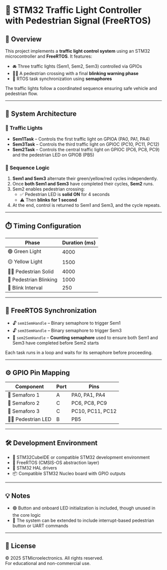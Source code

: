 # 🚦 STM32 Traffic Light Controller with Pedestrian Signal (FreeRTOS)

## 📝 Overview

This project implements a **traffic light control system** using an STM32 microcontroller and **FreeRTOS**. It features:

- 🚘 Three traffic lights (Sem1, Sem2, Sem3) controlled via GPIOs  
- 🚶‍♂️ A pedestrian crossing with a final **blinking warning phase**  
- 🔁 RTOS task synchronization using **semaphores**

The traffic lights follow a coordinated sequence ensuring safe vehicle and pedestrian flow.

---

## 🧱 System Architecture

### 🚦 Traffic Lights

- **Sem1Task** – Controls the first traffic light on GPIOA (PA0, PA1, PA4)
- **Sem3Task** – Controls the third traffic light on GPIOC (PC10, PC11, PC12)
- **Sem2Task** – Controls the central traffic light on GPIOC (PC6, PC8, PC9) and the pedestrian LED on GPIOB (PB5)

### 🔄 Sequence Logic

1. **Sem1 and Sem3** alternate their green/yellow/red cycles independently.
2. Once **both Sem1 and Sem3** have completed their cycles, **Sem2** runs.
3. Sem2 enables pedestrian crossing:
   - ✅ Pedestrian LED is **solid ON** for 4 seconds
   - ⚠️ Then **blinks for 1 second**
4. At the end, control is returned to Sem1 and Sem3, and the cycle repeats.

---

## ⏱️ Timing Configuration

| Phase                | Duration (ms) |
|----------------------|---------------|
| 🟢 Green Light        | 4000          |
| 🟡 Yellow Light       | 1500          |
| 🚶‍♂️ Pedestrian Solid | 4000          |
| 🚨 Pedestrian Blinking| 1000          |
| 🔁 Blink Interval     | 250           |

---

## 🔗 FreeRTOS Synchronization

- 🔓 `sem1SemHandle` – Binary semaphore to trigger Sem1  
- 🔓 `sem3SemHandle` – Binary semaphore to trigger Sem3  
- 🔢 `sem2SemHandle` – **Counting semaphore** used to ensure both Sem1 and Sem3 have completed before Sem2 starts  

Each task runs in a loop and waits for its semaphore before proceeding.

---

## ⚙️ GPIO Pin Mapping

| Component      | Port | Pins             |
|----------------|------|------------------|
| 🚦 Semaforo 1   | A    | PA0, PA1, PA4     |
| 🚦 Semaforo 2   | C    | PC6, PC8, PC9     |
| 🚦 Semaforo 3   | C    | PC10, PC11, PC12  |
| 🚶‍♂️ Pedestrian LED | B    | PB5               |

---

## 🛠 Development Environment

- 🧰 STM32CubeIDE or compatible STM32 development environment  
- 🧵 FreeRTOS (CMSIS-OS abstraction layer)  
- 🔌 STM32 HAL drivers  
- 📦 Compatible STM32 Nucleo board with GPIO outputs  

---

## 💡 Notes

- 🟢 Button and onboard LED initialization is included, though unused in the core logic  
- 🚀 The system can be extended to include interrupt-based pedestrian button or UART commands

---

## 📄 License

© 2025 STMicroelectronics. All rights reserved.  
For educational and non-commercial use.
